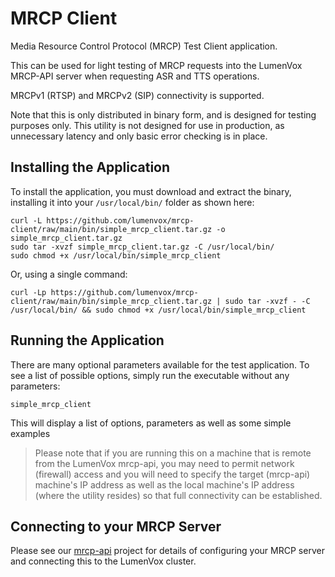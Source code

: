 # MRCP Client

Media Resource Control Protocol (MRCP) Test Client application.

This can be used for light testing of MRCP requests into the LumenVox
MRCP-API server when requesting ASR and TTS operations.

MRCPv1 (RTSP) and MRCPv2 (SIP) connectivity is supported.

Note that this is only distributed in binary form, and is designed for
testing purposes only. This utility is not designed for use in production,
as unnecessary latency and only basic error checking is in place.

## Installing the Application

To install the application, you must download and extract the binary, installing
it into your `/usr/local/bin/` folder as shown here:

```shell
curl -L https://github.com/lumenvox/mrcp-client/raw/main/bin/simple_mrcp_client.tar.gz -o simple_mrcp_client.tar.gz
sudo tar -xvzf simple_mrcp_client.tar.gz -C /usr/local/bin/
sudo chmod +x /usr/local/bin/simple_mrcp_client
```

Or, using a single command:

```shell
curl -Lp https://github.com/lumenvox/mrcp-client/raw/main/bin/simple_mrcp_client.tar.gz | sudo tar -xvzf - -C /usr/local/bin/ && sudo chmod +x /usr/local/bin/simple_mrcp_client
```

## Running the Application

There are many optional parameters available for the test application. To see
a list of possible options, simply run the executable without any parameters:

```shell
simple_mrcp_client
```

This will display a list of options, parameters as well as some simple
examples

> Please note that if you are running this on a machine that is remote from
> the LumenVox mrcp-api, you may need to permit network (firewall) access
> and you will need to specify the target (mrcp-api) machine's IP address
> as well as the local machine's IP address (where the utility resides) so
> that full connectivity can be established.
 
## Connecting to your MRCP Server

Please see our [mrcp-api](https://github.com/lumenvox/mrcp-api) project for
details of configuring your MRCP server and connecting this to the LumenVox
cluster.
